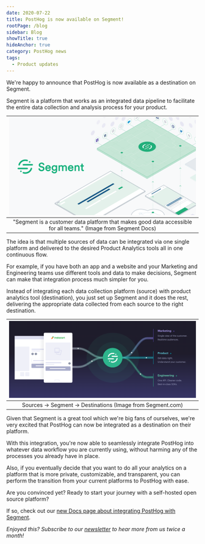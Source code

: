 ```yaml
---
date: 2020-07-22
title: PostHog is now available on Segment!
rootPage: /blog
sidebar: Blog
showTitle: true
hideAnchor: true
category: PostHog news
tags: 
  - Product updates
---
```



We're happy to announce that PostHog is now available as a destination on Segment.

Segment is a platform that works as an integrated data pipeline to facilitate the entire data collection and analysis process for your product.

| ![Segment Banner](../images/segment-banner.png) |
| :---------------------------------------------: |
| <center> "Segment is a customer data platform that makes good data accessible for all teams." (Image from Segment Docs)</center>    | 

The idea is that multiple sources of data can be integrated via one single platform and delivered to the desired Product Analytics tools all in one continuous flow. 

For example, if you have both an app and a website and your Marketing and Engineering teams use different tools and data to make decisions, Segment can make that integration process much simpler for you.

Instead of integrating each data collection platform (source) with product analytics tool (destination), you just set up Segment and it does the rest, delivering the appropriate data collected from each source to the right destination.

| ![Segment Pipeline](../images/segment-pipeline.png)                              |
| :------------------------------------------------------------------------------: |
| <center> Sources → Segment → Destinations (Image from Segment.com)</center>      | 

Given that Segment is a great tool which we're big fans of ourselves, we're very excited that PostHog can now be integrated as a destination on their platform.

With this integration, you're now able to seamlessly integrate PostHog into whatever data workflow you are currently using, without harming any of the processes you already have in place. 

Also, if you eventually decide that you want to do all your analytics on a platform that is more private, customizable, and transparent, you can perform the transition from your current platforms to PostHog with ease.

Are you convinced yet? Ready to start your journey with a self-hosted open source platform?

If so, check out our [new Docs page about integrating PostHog with Segment](/docs/libraries/segment).

_Enjoyed this? Subscribe to our [newsletter](https://newsletter.posthog.com/subscribe) to hear more from us twice a month!_



